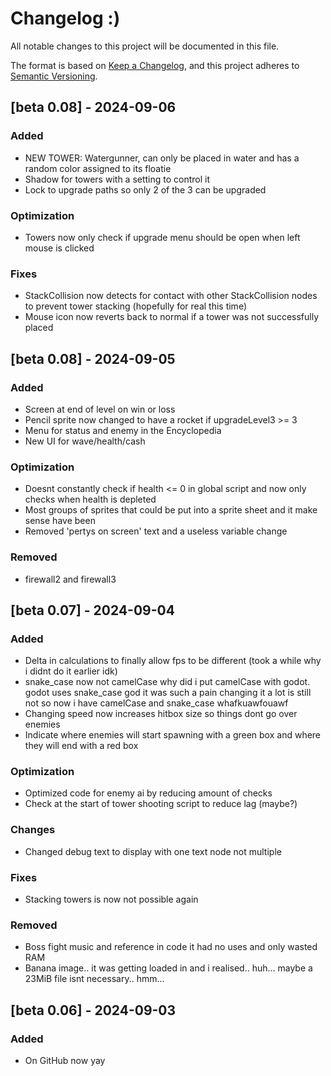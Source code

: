 # Changelog :)

All notable changes to this project will be documented in this file.

The format is based on [Keep a Changelog](https://keepachangelog.com/en/1.1.0/),
and this project adheres to [Semantic Versioning](https://semver.org/spec/v2.0.0.html).


## [beta 0.08] - 2024-09-06

### Added
- NEW TOWER: Watergunner, can only be placed in water and has a random color assigned to its floatie
- Shadow for towers with a setting to control it
- Lock to upgrade paths so only 2 of the 3 can be upgraded 

### Optimization
- Towers now only check if upgrade menu should be open when left mouse is clicked

### Fixes
- StackCollision now detects for contact with other StackCollision nodes to prevent tower stacking (hopefully for real this time)
- Mouse icon now reverts back to normal if a tower was not successfully placed


## [beta 0.08] - 2024-09-05

### Added
- Screen at end of level on win or loss
- Pencil sprite now changed to have a rocket if upgradeLevel3 >= 3
- Menu for status and enemy in the Encyclopedia
- New UI for wave/health/cash

### Optimization
- Doesnt constantly check if health <= 0 in global script and now only checks when health is depleted
- Most groups of sprites that could be put into a sprite sheet and it make sense have been
- Removed 'pertys on screen' text and a useless variable change

### Removed
- firewall2 and firewall3



## [beta 0.07] - 2024-09-04

### Added
- Delta in calculations to finally allow fps to be different (took a while why i didnt do it earlier idk)
- snake_case now not camelCase why did i put camelCase with godot. godot uses snake_case god it was such a pain changing it a lot is still not so now i have camelCase and snake_case whafkuawfouawf
- Changing speed now increases hitbox size so things dont go over enemies
- Indicate where enemies will start spawning with a green box and where they will end with a red box

### Optimization
- Optimized code for enemy ai by reducing amount of checks
- Check at the start of tower shooting script to reduce lag (maybe?)


### Changes
- Changed debug text to display with one text node not multiple

### Fixes
- Stacking towers is now not possible again

### Removed
- Boss fight music and reference in code it had no uses and only wasted RAM
- Banana image.. it was getting loaded in and i realised.. huh... maybe a 23MiB file isnt necessary.. hmm...



## [beta 0.06] - 2024-09-03

### Added
- On GitHub now yay
